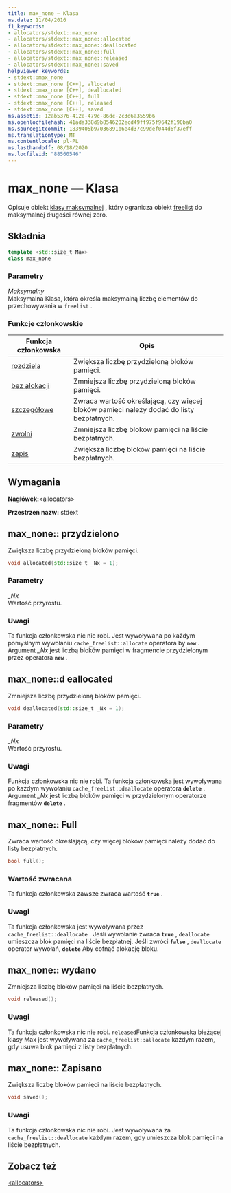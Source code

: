 ```yaml
---
title: max_none — Klasa
ms.date: 11/04/2016
f1_keywords:
- allocators/stdext::max_none
- allocators/stdext::max_none::allocated
- allocators/stdext::max_none::deallocated
- allocators/stdext::max_none::full
- allocators/stdext::max_none::released
- allocators/stdext::max_none::saved
helpviewer_keywords:
- stdext::max_none
- stdext::max_none [C++], allocated
- stdext::max_none [C++], deallocated
- stdext::max_none [C++], full
- stdext::max_none [C++], released
- stdext::max_none [C++], saved
ms.assetid: 12ab5376-412e-479c-86dc-2c3d6a3559b6
ms.openlocfilehash: 41ada338d9b8546202ecd49ff975f9642f190ba0
ms.sourcegitcommit: 1839405b97036891b6e4d37c99def044d6f37eff
ms.translationtype: MT
ms.contentlocale: pl-PL
ms.lasthandoff: 08/18/2020
ms.locfileid: "88560546"
---
```

# <a name="max_none-class"></a>max_none — Klasa

Opisuje obiekt [klasy maksymalnej](../standard-library/allocators-header.md) , który ogranicza obiekt [freelist](../standard-library/freelist-class.md) do maksymalnej długości równej zero.

## <a name="syntax"></a>Składnia

```cpp
template <std::size_t Max>
class max_none
```

### <a name="parameters"></a>Parametry

*Maksymalny*\
Maksymalna Klasa, która określa maksymalną liczbę elementów do przechowywania w `freelist` .

### <a name="member-functions"></a>Funkcje członkowskie

|Funkcja członkowska|Opis|
|-|-|
|[rozdziela](#allocated)|Zwiększa liczbę przydzieloną bloków pamięci.|
|[bez alokacji](#deallocated)|Zmniejsza liczbę przydzieloną bloków pamięci.|
|[szczegółowe](#full)|Zwraca wartość określającą, czy więcej bloków pamięci należy dodać do listy bezpłatnych.|
|[zwolni](#released)|Zmniejsza liczbę bloków pamięci na liście bezpłatnych.|
|[zapis](#saved)|Zwiększa liczbę bloków pamięci na liście bezpłatnych.|

## <a name="requirements"></a>Wymagania

**Nagłówek:**\<allocators>

**Przestrzeń nazw:** stdext

## <a name="max_noneallocated"></a><a name="allocated"></a> max_none:: przydzielono

Zwiększa liczbę przydzieloną bloków pamięci.

```cpp
void allocated(std::size_t _Nx = 1);
```

### <a name="parameters"></a>Parametry

*_Nx*\
Wartość przyrostu.

### <a name="remarks"></a>Uwagi

Ta funkcja członkowska nic nie robi. Jest wywoływana po każdym pomyślnym wywołaniu `cache_freelist::allocate` operatora by **`new`** . Argument *_Nx* jest liczbą bloków pamięci w fragmencie przydzielonym przez operatora **`new`** .

## <a name="max_nonedeallocated"></a><a name="deallocated"></a> max_none::d eallocated

Zmniejsza liczbę przydzieloną bloków pamięci.

```cpp
void deallocated(std::size_t _Nx = 1);
```

### <a name="parameters"></a>Parametry

*_Nx*\
Wartość przyrostu.

### <a name="remarks"></a>Uwagi

Funkcja członkowska nic nie robi. Ta funkcja członkowska jest wywoływana po każdym wywołaniu `cache_freelist::deallocate` operatora **`delete`** . Argument *_Nx* jest liczbą bloków pamięci w przydzielonym operatorze fragmentów **`delete`** .

## <a name="max_nonefull"></a><a name="full"></a> max_none:: Full

Zwraca wartość określającą, czy więcej bloków pamięci należy dodać do listy bezpłatnych.

```cpp
bool full();
```

### <a name="return-value"></a>Wartość zwracana

Ta funkcja członkowska zawsze zwraca wartość **`true`** .

### <a name="remarks"></a>Uwagi

Ta funkcja członkowska jest wywoływana przez `cache_freelist::deallocate` . Jeśli wywołanie zwraca **`true`** , `deallocate` umieszcza blok pamięci na liście bezpłatnej. Jeśli zwróci **`false`** , `deallocate` operator wywołań, **`delete`** Aby cofnąć alokację bloku.

## <a name="max_nonereleased"></a><a name="released"></a> max_none:: wydano

Zmniejsza liczbę bloków pamięci na liście bezpłatnych.

```cpp
void released();
```

### <a name="remarks"></a>Uwagi

Ta funkcja członkowska nic nie robi. `released`Funkcja członkowska bieżącej klasy Max jest wywoływana za `cache_freelist::allocate` każdym razem, gdy usuwa blok pamięci z listy bezpłatnych.

## <a name="max_nonesaved"></a><a name="saved"></a> max_none:: Zapisano

Zwiększa liczbę bloków pamięci na liście bezpłatnych.

```cpp
void saved();
```

### <a name="remarks"></a>Uwagi

Ta funkcja członkowska nic nie robi. Jest wywoływana za `cache_freelist::deallocate` każdym razem, gdy umieszcza blok pamięci na liście bezpłatnych.

## <a name="see-also"></a>Zobacz też

[\<allocators>](../standard-library/allocators-header.md)
